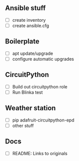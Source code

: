 
## Ansible stuff
* [ ] create inventory
* [ ] create ansible.cfg

## Boilerplate
* [ ] apt update/upgrade
* [ ] configure automatic upgrades

## CircuitPython
* [ ] Build out circuitpython role
* [ ] Run Blinka test

## Weather station
* [ ] pip adafruit-circuitpython-epd
* [ ] other stuff

## Docs
* [ ] README: Links to originals